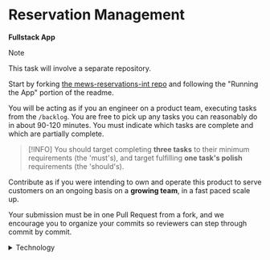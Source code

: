 # Reservation Management

**Fullstack App**

> [!NOTE]
> This task will involve a separate repository.

Start by forking [the mews-reservations-int repo](https://github.com/MewsSystems/reservations-interview) and
following the "Running the App" portion of the readme.

You will be acting as if you an engineer on a product team, executing tasks from the `/backlog`. You are free to pick up
any tasks you can reasonably do in about 90-120 minutes. You must indicate which tasks are complete and which are
partially complete.

> [!INFO]
> You should target completing **three tasks** to their minimum requirements (the 'must's),
> and target fulfilling **one task's polish** requirements (the 'should's).

Contribute as if you were intending to own and operate this product to serve customers on an ongoing basis on
a **growing team**, in a fast paced scale up.

Your submission must be in one Pull Request from a fork, and we encourage you to organize your commits so reviewers can
step through commit by commit.

<details>

<summary>Technology</summary>

The given technologies chosen for the starting point (.NET + React+TS) are what the majority of code at Mews is written in.

You have autonomy for this product as a Product Team. You are able to leverage any library you see fit,
and adopt any design or architectural patterns that are useful.
You will need to **collaborate with the stakeholders (aka interviewers)** on all decisions during review (aka the interview).

</details>
